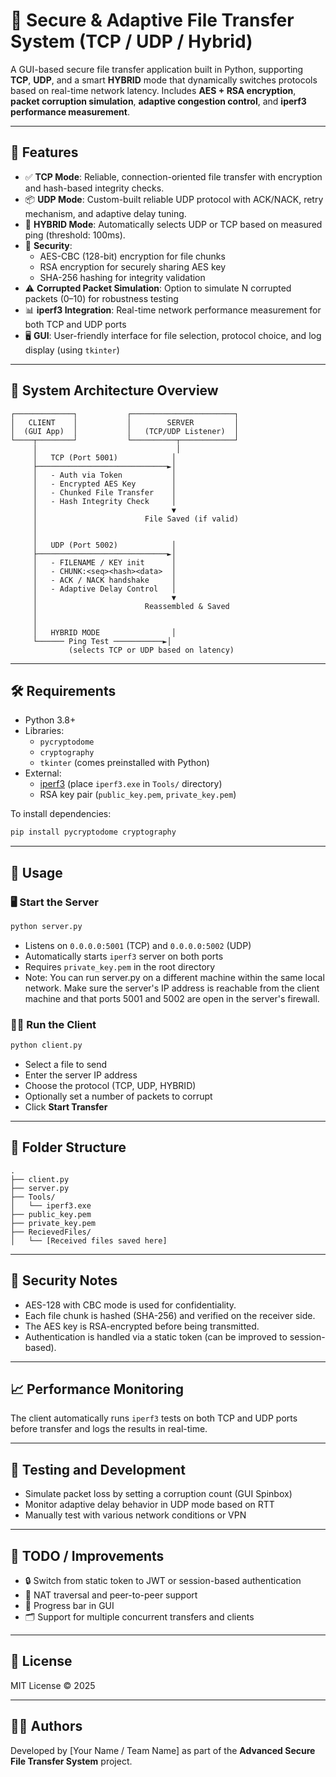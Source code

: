 # 🔐 Secure & Adaptive File Transfer System (TCP / UDP / Hybrid)

A GUI-based secure file transfer application built in Python, supporting **TCP**, **UDP**, and a smart **HYBRID** mode that dynamically switches protocols based on real-time network latency. Includes **AES + RSA encryption**, **packet corruption simulation**, **adaptive congestion control**, and **iperf3 performance measurement**.

---

## 🚀 Features

- ✅ **TCP Mode**: Reliable, connection-oriented file transfer with encryption and hash-based integrity checks.
- 📦 **UDP Mode**: Custom-built reliable UDP protocol with ACK/NACK, retry mechanism, and adaptive delay tuning.
- 🤖 **HYBRID Mode**: Automatically selects UDP or TCP based on measured ping (threshold: 100ms).
- 🔐 **Security**: 
  - AES-CBC (128-bit) encryption for file chunks
  - RSA encryption for securely sharing AES key
  - SHA-256 hashing for integrity validation
- ⚠️ **Corrupted Packet Simulation**: Option to simulate N corrupted packets (0–10) for robustness testing
- 📊 **iperf3 Integration**: Real-time network performance measurement for both TCP and UDP ports
- 🖥️ **GUI**: User-friendly interface for file selection, protocol choice, and log display (using `tkinter`)

---

## 🧠 System Architecture Overview

```
┌─────────────┐           ┌───────────────────────┐
│   CLIENT    │           │        SERVER         │
│  (GUI App)  │           │   (TCP/UDP Listener)  │
└────┬────────┘           └──────────┬────────────┘
     │                               │
     │   TCP (Port 5001)            │
     ├─────────────────────────────►│
     │   - Auth via Token           │
     │   - Encrypted AES Key        │
     │   - Chunked File Transfer    │
     │   - Hash Integrity Check     │
     │                              ▼
     │                        File Saved (if valid)
     │
     │
     │   UDP (Port 5002)            │
     ├─────────────────────────────►│
     │   - FILENAME / KEY init      │
     │   - CHUNK:<seq><hash><data>  │
     │   - ACK / NACK handshake     │
     │   - Adaptive Delay Control   │
     │                              ▼
     │                        Reassembled & Saved
     │
     │
     │   HYBRID MODE                │
     └────── Ping Test ───────────►│
             (selects TCP or UDP based on latency)
```

---

## 🛠 Requirements

- Python 3.8+
- Libraries:
  - `pycryptodome`
  - `cryptography`
  - `tkinter` (comes preinstalled with Python)
- External:
  - [iperf3](https://iperf.fr/iperf-download.php) (place `iperf3.exe` in `Tools/` directory)
  - RSA key pair (`public_key.pem`, `private_key.pem`)

To install dependencies:

```bash
pip install pycryptodome cryptography
```

---

## 🔧 Usage

### 🖥️ Start the Server

```bash
python server.py
```

- Listens on `0.0.0.0:5001` (TCP) and `0.0.0.0:5002` (UDP)
- Automatically starts `iperf3` server on both ports
- Requires `private_key.pem` in the root directory
- Note: You can run server.py on a different machine within the same local network. Make sure the server's IP address is reachable from the client machine and that ports 5001 and 5002 are open in the server's firewall.

### 🧑‍💻 Run the Client

```bash
python client.py
```

- Select a file to send
- Enter the server IP address
- Choose the protocol (TCP, UDP, HYBRID)
- Optionally set a number of packets to corrupt
- Click **Start Transfer**

---

## 📁 Folder Structure

```
.
├── client.py
├── server.py
├── Tools/
│   └── iperf3.exe
├── public_key.pem
├── private_key.pem
├── RecievedFiles/
│   └── [Received files saved here]
```

---

## 🔐 Security Notes

- AES-128 with CBC mode is used for confidentiality.
- Each file chunk is hashed (SHA-256) and verified on the receiver side.
- The AES key is RSA-encrypted before being transmitted.
- Authentication is handled via a static token (can be improved to session-based).

---

## 📈 Performance Monitoring

The client automatically runs `iperf3` tests on both TCP and UDP ports before transfer and logs the results in real-time.

---

## 🧪 Testing and Development

- Simulate packet loss by setting a corruption count (GUI Spinbox)
- Monitor adaptive delay behavior in UDP mode based on RTT
- Manually test with various network conditions or VPN

---

## 📌 TODO / Improvements

- 🔒 Switch from static token to JWT or session-based authentication
- 📡 NAT traversal and peer-to-peer support
- 🧾 Progress bar in GUI
- 🗂️ Support for multiple concurrent transfers and clients

---

## 📃 License

MIT License © 2025

---

## 👨‍💻 Authors

Developed by [Your Name / Team Name] as part of the **Advanced Secure File Transfer System** project.
